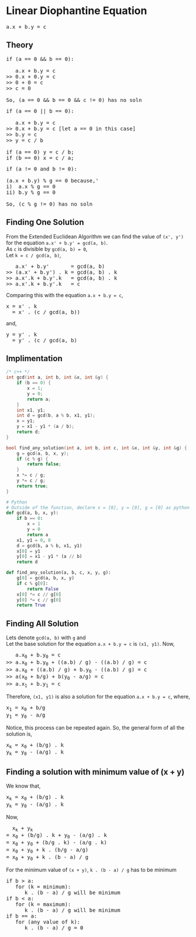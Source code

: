 # Linear Diophantine Equation
<pre>a.x + b.y = c </pre>

## Theory
<pre>
if (a == 0 && b == 0):
   
   a.x + b.y = c
>> 0.x + 0.y = c
>> 0 + 0 = c
>> c = 0
   
So, (a == 0 && b == 0 && c != 0) has no soln
</pre>

<pre>
if (a == 0 || b == 0):
   
   a.x + b.y = c
>> 0.x + b.y = c [let a == 0 in this case]
>> b.y = c
>> y = c / b
   
if (a == 0) y = c / b;
if (b == 0) x = c / a;
</pre>

<pre>
if (a != 0 and b != 0):
   
(a.x + b.y) % g == 0 because,'
i)  a.x % g == 0
ii) b.y % g == 0

So, (c % g != 0) has no soln
</pre>

## Finding One Solution
From the Extended Euclidean Algorithm we can find the value of `(x', y')` for the equation `a.x' + b.y' = gcd(a, b)`. <br>
As `c` is divisible by `gcd(a, b) = 0`, <br>
Let `k = c / gcd(a, b)`,
<pre>
   a.x' + b.y'       = gcd(a, b)
>> (a.x' + b.y') . k = gcd(a, b) . k
>> a.x'.k + b.y'.k   = gcd(a, b) . k
>> a.x'.k + b.y'.k   = c
</pre>
Comparing this with the equation `a.x + b.y = c`,
<pre>
x = x' . k
  = x' . (c / gcd(a, b))
</pre>
and, 
<pre>
y = y' . k
  = y' . (c / gcd(a, b)
</pre>
## Implimentation
```c++
/* c++ */
int gcd(int a, int b, int &x, int &y) {
    if (b == 0) {
        x = 1;
        y = 0;
        return a;
    }
    int x1, y1;
    int d = gcd(b, a % b, x1, y1);
    x = y1;
    y = x1 - y1 * (a / b);
    return d;
}

bool find_any_solution(int a, int b, int c, int &x, int &y, int &g) {
    g = gcd(a, b, x, y);
    if (c % g) {
        return false;
    }
    x *= c / g;
    y *= c / g;
    return true;
}
```
```python
# Python
# Outside of the function, declare x = [0], y = [0], g = [0] as python doesn't support pass-by-refference
def gcd(a, b, x, y):
    if b == 0:
        x = 1
        y = 0
        return a
    x1, y1 = 0, 0
    d = gcd(b, a % b, x1, y1)
    x[0] = y1
    y[0] = x1 - y1 * (a // b)
    return d

def find_any_solution(a, b, c, x, y, g):
    g[0] = gcd(a, b, x, y)
    if c % g[0]:
        return False
    x[0] *= c // g[0]
    y[0] *= c // g[0]
    return True
```
## Finding All Solution
Lets denote `gcd(a, b)` with `g` and <br>
Let the base solution for the equation `a.x + b.y = c` is `(x1, y1)`. Now,
<pre>
   a.x<sub>0</sub> + b.y<sub>0</sub> = c
>> a.x<sub>0</sub> + b.y<sub>0</sub> + ((a.b) / g) - ((a.b) / g) = c
>> a.x<sub>0</sub> + ((a.b) / g) + b.y<sub>0</sub> - ((a.b) / g) = c
>> a(x<sub>0</sub> + b/g) + b(y<sub>0</sub> - a/g) = c
>> a.x<sub>1</sub> + b.y<sub>1</sub> = c
</pre>
Therefore, `(x1, y1)` is also a solution for the equation `a.x + b.y = c`, where,
<pre>
x<sub>1</sub> = x<sub>0</sub> + b/g
y<sub>1</sub> = y<sub>0</sub> - a/g
</pre>
Notice, this process can be repeated again. So, the general form of all the solution is,
<pre>
x<sub>k</sub> = x<sub>0</sub> + (b/g) . k
y<sub>k</sub> = y<sub>0</sub> - (a/g) . k
</pre>
## Finding a solution with minimum value of (x + y)
We know that,
<pre>
x<sub>k</sub> = x<sub>0</sub> + (b/g) . k
y<sub>k</sub> = y<sub>0</sub> - (a/g) . k
</pre>
Now, 
<pre>
  x<sub>k</sub> + y<sub>k</sub>
= x<sub>0</sub> + (b/g) . k + y<sub>0</sub> - (a/g) . k
= x<sub>0</sub> + y<sub>0</sub> + (b/g . k) - (a/g . k)
= x<sub>0</sub> + y<sub>0</sub> + k . (b/g - a/g)
= x<sub>0</sub> + y<sub>0</sub> + k . (b - a) / g
</pre>
For the minimum value of `(x + y)`, `k . (b - a) / g` has to be minimum
<pre>
if b > a:
   for (k = minimum):
      k . (b - a) / g will be minimum
if b < a:
   for (k = maximum):
      k . (b - a) / g will be minimum
if b == a:
   for (any value of k):
      k . (b - a) / g = 0 
</pre>
